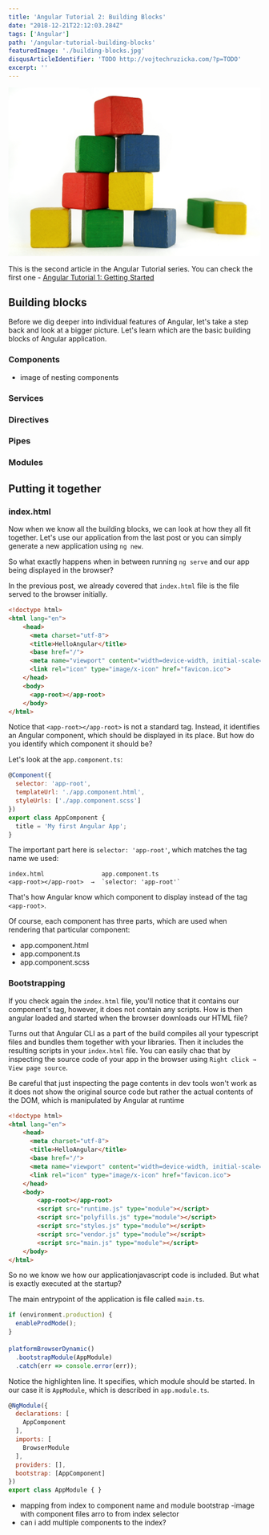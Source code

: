 ```yaml
---
title: 'Angular Tutorial 2: Building Blocks'
date: "2018-12-21T22:12:03.284Z"
tags: ['Angular']
path: '/angular-tutorial-building-blocks'
featuredImage: './building-blocks.jpg'
disqusArticleIdentifier: 'TODO http://vojtechruzicka.com/?p=TODO'
excerpt: ''
---
```


![Angular Tutorial: Building Blocks](building-blocks.jpg)

This is the second article in the Angular Tutorial series. You can check the first one - [Angular Tutorial 1: Getting Started
](https://www.vojtechruzicka.com/angular-tutorial-getting-started)

## Building blocks
Before we dig deeper into individual features of Angular, let's take a step back and look at a bigger picture. Let's learn which are the basic building blocks of Angular application.

### Components
- image of nesting components

### Services

### Directives

### Pipes

### Modules

## Putting it together

### index.html
Now when we know all the building blocks, we can look at how they all fit together. Let's use our application from the last post or you can simply generate a new application using `ng new`.

So what exactly happens when in between running `ng serve` and our app being displayed in the browser?

In the previous post, we already covered that `index.html` file is the file served to the browser initially.

```html
<!doctype html>
<html lang="en">
    <head>
      <meta charset="utf-8">
      <title>HelloAngular</title>
      <base href="/">
      <meta name="viewport" content="width=device-width, initial-scale=1">
      <link rel="icon" type="image/x-icon" href="favicon.ico">
    </head>
    <body>
      <app-root></app-root>
    </body>
</html>
```

Notice that `<app-root></app-root>` is not a standard tag. Instead, it identifies an Angular component, which should be displayed in its place. But how do you identify which component it should be?

Let's look at the `app.component.ts`:

```javascript {2}
@Component({
  selector: 'app-root',
  templateUrl: './app.component.html',
  styleUrls: ['./app.component.scss']
})
export class AppComponent {
  title = 'My first Angular App';
}
```

The important part here is `selector: 'app-root'`, which matches the tag name we used:

```
index.html                app.component.ts
<app-root></app-root>  →  `selector: 'app-root'`
```

That's how Angular know which component to display instead of the tag `<app-root>`.

Of course, each component has three parts, which are used when rendering that particular component:
- app.component.html
- app.component.ts
- app.component.scss

### Bootstrapping
If you check again the `index.html` file, you'll notice that it contains our component's tag, however, it does not contain any scripts. How is then angular loaded and started when the browser downloads our HTML file?

Turns out that Angular CLI as a part of the build compiles all your typescript files and bundles them together with your libraries. Then it includes the resulting scripts in your `index.html` file. You can easily chac that by inspecting the source code of your app in the browser using `Right click → View page source`. 

<div class="msg-info">Be careful that just inspecting the page contents in dev tools won't work as it does not show the original source code but rather the actual contents of the DOM, which is manipulated by Angular at runtime</div>

```html {12-16}
<!doctype html>
<html lang="en">
    <head>
      <meta charset="utf-8">
      <title>HelloAngular</title>
      <base href="/">
      <meta name="viewport" content="width=device-width, initial-scale=1">
      <link rel="icon" type="image/x-icon" href="favicon.ico">
    </head>
    <body>
        <app-root></app-root>
        <script src="runtime.js" type="module"></script>
        <script src="polyfills.js" type="module"></script>
        <script src="styles.js" type="module"></script>
        <script src="vendor.js" type="module"></script>
        <script src="main.js" type="module"></script>
    </body>
</html>
```

So no we know we how our applicationjavascript code is included. But what is exactly executed at the startup?

The main entrypoint of the application is file called `main.ts`.

```javascript {6}
if (environment.production) {
  enableProdMode();
}

platformBrowserDynamic()
  .bootstrapModule(AppModule)
  .catch(err => console.error(err));
```

Notice the highlighten line. It specifies, which module should be started. In our case it is `AppModule`, which is described in `app.module.ts`.

```javascript {3,9}
@NgModule({
  declarations: [
    AppComponent
  ],
  imports: [
    BrowserModule
  ],
  providers: [],
  bootstrap: [AppComponent]
})
export class AppModule { }
```

- mapping from index to component name and module bootstrap
-image with component files arro to from index selector
- can i add multiple components to the index?